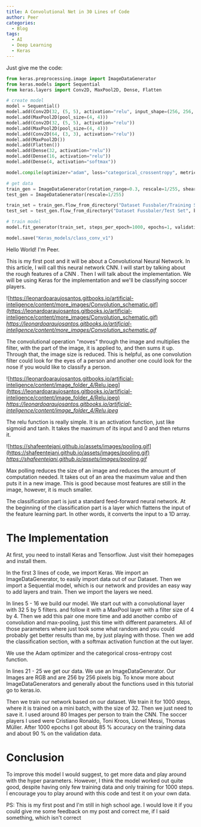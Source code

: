 ```yaml
---
title: A Convolutional Net in 30 Lines of Code
author: Peer
categories:
  - Blog
tags:
  - AI
  - Deep Learning
  - Keras
---
```


Just give me the code:

```python
from keras.preprocessing.image import ImageDataGenerator
from keras.models import Sequential
from keras.layers import Conv2D, MaxPool2D, Dense, Flatten

# create model
model = Sequential()
model.add(Conv2D(32, (5, 5), activation="relu", input_shape=(256, 256, 3)))
model.add(MaxPool2D(pool_size=(4, 4)))
model.add(Conv2D(32, (5, 5), activation="relu"))
model.add(MaxPool2D(pool_size=(4, 4)))
model.add(Conv2D(64, (3, 3), activation="relu"))
model.add(MaxPool2D())
model.add(Flatten())
model.add(Dense(32, activation="relu"))
model.add(Dense(16, activation="relu"))
model.add(Dense(4, activation="softmax"))

model.compile(optimizer="adam", loss="categorical_crossentropy", metrics=["accuracy"])

# get data
train_gen = ImageDataGenerator(rotation_range=0.3, rescale=1/255, shear_range=0.2, zoom_range=0.2, horizontal_flip=True)
test_gen = ImageDataGenerator(rescale=1/255)

train_set = train_gen.flow_from_directory("Dataset Fussbaler/Training Set", batch_size=32)
test_set = test_gen.flow_from_directory("Dataset Fussbaler/Test Set", batch_size=32)

# train model
model.fit_generator(train_set, steps_per_epoch=1000, epochs=1, validation_data=test_set)

model.save("Keras_models/class_conv_v1")
```

Hello World! I'm Peer.

This is my first post and it will be about a Convolutional Neural Network. In this article, I will call this neural network CNN. I will start by talking about the rough features of a CNN . Then I will talk about the implementation. We will be using Keras for the implementation and we'll be classifying soccer players.


![https://leonardoaraujosantos.gitbooks.io/artificial-inteligence/content/more_images/Convolution_schematic.gif](https://leonardoaraujosantos.gitbooks.io/artificial-inteligence/content/more_images/Convolution_schematic.gif)
*https://leonardoaraujosantos.gitbooks.io/artificial-inteligence/content/more_images/Convolution_schematic.gif*

The convolutional operation "moves" through the image and multiplies the filter, with the part of the image, it is applied to, and then sums it up. Through that, the image size is reduced. This is helpful, as one convolution filter could look for the eyes of a person and another one could look for the nose if you would like to classify a person. 


![https://leonardoaraujosantos.gitbooks.io/artificial-inteligence/content/image_folder_4/Relu.jpeg](https://leonardoaraujosantos.gitbooks.io/artificial-inteligence/content/image_folder_4/Relu.jpeg)
*https://leonardoaraujosantos.gitbooks.io/artificial-inteligence/content/image_folder_4/Relu.jpeg*

The relu function is really simple. It is an activation function, just like sigmoid and tanh. It takes the maximum of its input and 0 and then returns it.

![https://shafeentejani.github.io/assets/images/pooling.gif](https://shafeentejani.github.io/assets/images/pooling.gif)
*https://shafeentejani.github.io/assets/images/pooling.gif*

Max polling reduces the size of an image and reduces the amount of computation needed. It takes out of an area the maximum value and then puts it in a new image. This is good because most features are still in the image, however, it is much smaller. 

The classification part is just a standard feed-forward neural network. At the beginning of the classification part is a layer which flattens the input of the feature learning part. In other words, it converts the input to a 1D array.

# The Implementation
At first, you need to install Keras and Tensorflow. Just visit their homepages and install them.

In the first 3 lines of code, we import Keras. We import an ImageDataGenerator, to easily import data out of our Dataset. Then we import a Sequential model, which is our network and provides an easy way to add layers and train. Then we import the layers we need.

In lines 5 - 16 we build our model. We start out with a convolutional layer with 32 5 by 5 filters. and follow it with a MaxPool layer with a filter size of 4 by 4. Then we add this pair one more time and add another combo of convolution and max-pooling, just this time with different parameters. All of those parameters where just took some what random and you could probably get better results than me, by just playing with those. Then we add the classification section, with a softmax activation function at the out layer.

We use the Adam optimizer and the categorical cross-entropy cost function.

In lines 21 - 25 we get our data. We use an ImageDataGenerator. Our Images are RGB and are 256 by 256 pixels big. To know more about ImageDataGenerators and generally about the functions used in this tutorial go to keras.io.

Then we train our network based on our dataset. We train it for 1000 steps, where it is trained on a mini batch, with the size of 32.  Then we just need to save it. I used around 80 Images per person to train the CNN. The soccer players I used were Cristiano Ronaldo, Toni Kroos, Lionel Messi, Thomas Müller. After 1000 epochs I got about 85 % accuracy on the training data and about 90 % on the validation data.

# Conclusion
To improve this model I would suggest, to get more data and play around with the hyper parameters. However, I think the model worked out quite good, despite having only few training data and only training for 1000 steps. I encourage you to play around with this code and test it on your own data.

PS: This is my first post and I'm still in high school age. I would love it if you could give me some feedback on my post and correct me, if I said something, which isn't correct